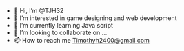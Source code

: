 - 👋 Hi, I’m @TJH32
- 👀 I’m interested in game designing and web development
- 🌱 I’m currently learning Java script
- 💞️ I’m looking to collaborate on ...
- 📫 How to reach me Timothyh2400@gmail.com

<!---
TJH32/TJH32 is a ✨ special ✨ repository because its `README.md` (this file) appears on your GitHub profile.
You can click the Preview link to take a look at your changes.
--->
